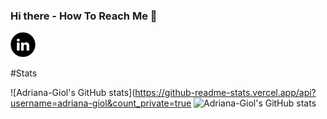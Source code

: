### Hi there - How To Reach Me 👋

<a href = "https://www.linkedin.com/in/adriana-giol-4a4b3b154/">
  <img src = "Logo/linkedin.png" width = "auto" height="40px"/>
</a>

#Stats

![Adriana-Giol's GitHub stats](https://github-readme-stats.vercel.app/api?username=adriana-giol&count_private=true
![Adriana-Giol's GitHub stats](https://github-readme-stats.vercel.app/api?username=adriana-giol&show_icons=true)
<!--
**Adriana-Giol/Adriana-Giol** is a ✨ _special_ ✨ repository because its `README.md` (this file) appears on your GitHub profile.


-->
